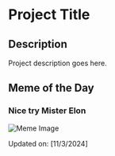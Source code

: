 # Project Title

## Description

Project description goes here.

## Meme of the Day

### Nice try Mister Elon
![Meme Image](https://i.redd.it/grn1culpfkyd1.png)

Updated on: [11/3/2024]